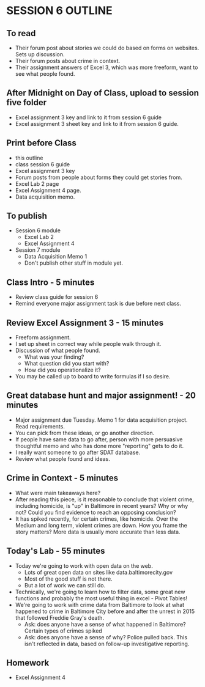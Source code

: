 # SESSION 6 OUTLINE

## To read
* Their forum post about stories we could do based on forms on websites.  Sets up discussion.
* Their forum posts about crime in context.
* Their assignment answers of Excel 3, which was more freeform, want to see what people found.

## After Midnight on Day of Class, upload to session five folder
* Excel assignment 3 key and link to it from session 6 guide
* Excel assignment 3 sheet key and link to it from session 6 guide.

## Print before Class
* this outline
* class session 6 guide
* Excel assignment 3 key
* Forum posts from people about forms they could get stories from.
* Excel Lab 2 page
* Excel Assignment 4 page.
* Data acquisition memo.

## To publish
* Session 6 module
  * Excel Lab 2
  * Excel Assignment 4
* Session 7 module
  * Data Acquisition Memo 1
  * Don't publish other stuff in module yet.

## Class Intro - 5 minutes
* Review class guide for session 6
* Remind everyone major assignment task is due before next class.

## Review Excel Assignment 3 - 15 minutes
* Freeform assignment.
* I set up sheet in correct way while people walk through it.
* Discussion of what people found.
    * What was your finding?
    * What question did you start with?
    * How did you operationalize it?
* You may be called up to board to write formulas if I so desire.  

## Great database hunt and major assignment! - 20 minutes
* Major assignment due Tuesday.  Memo 1 for data acquisition project. Read requirements.
* You can pick from these ideas, or go another direction.
* If people have same data to go after, person with more persuasive thoughtful memo and who has done more "reporting" gets to do it.  
* I really want someone to go after SDAT database.  
* Review what people found and ideas.

## Crime in Context - 5 minutes
* What were main takeaways here?
* After reading this piece, is it reasonable to conclude that violent crime, including homicide, is "up" in Baltimore in recent years? Why or why not? Could you find evidence to reach an opposing conclusion?
* It has spiked recently, for certain crimes, like homicide.  Over the Medium and long term, violent crimes are down.  How you frame the story matters?  More data is usually more accurate than less data.

## Today's Lab - 55 minutes
* Today we're going to work with open data on the web.
  * Lots of great open data on sites like data.baltimorecity.gov
  * Most of the good stuff is not there.
  * But a lot of work we can still do.
* Technically, we're going to learn how to filter data, some great new functions and probably the most useful thing in excel - Pivot Tables!    
* We're going to work with crime data from Baltimore to look at what happened to crime in Baltimore City before and after the unrest in 2015 that followed Freddie Gray's death.
  * Ask: does anyone have a sense of what happened in Baltimore? Certain types of crimes spiked
  * Ask: does anyone have a sense of why? Police pulled back. This isn't reflected in data, based on follow-up investigative reporting.

## Homework
* Excel Assignment 4
